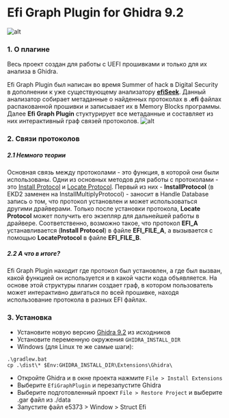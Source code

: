 # Efi Graph Plugin for Ghidra 9.2
![alt](https://github.com/shokking5/EfiGraphPlugin/blob/master/data/logo.png)

### 1. О плагине
Весь проект создан для работы с UEFI прошивками и только для их анализа в Ghidra. 

Efi Graph Plugin был написан во время Summer of hack в Digital Security в дополнении к уже существующему анализатору **[efiSeek](https://github.com/DSecurity/efiSeek)**. Данный анализатор собирает метаданные о найденных протоколах в **.efi** файлах распакованной прошивки и записывает их в Memory Blocks программы. Далее **Efi Graph Plugin** стуктурирует все метаданные и составляет из них интерактивный граф связей протоколов.
![alt](https://github.com/shokking5/EfiGraphPlugin/blob/master/data/graph.png)

### 2. Связи протоколов

##### 2.1 Немного теории
Основная связь между протоколами - это функция, в которой они были использованы. Одни из основных методов для работы с протоколами - это [Install Protocol](https://edk2-docs.gitbook.io/edk-ii-uefi-driver-writer-s-guide/5_uefi_services/51_services_that_uefi_drivers_commonly_use/513_handle_database_and_protocol_services#5-1-3-1-installmultipleprotocolinterfaces-and-uninstallmultipleprotocolinterfaces) и [Locate Protocol](https://edk2-docs.gitbook.io/edk-ii-uefi-driver-writer-s-guide/5_uefi_services/51_services_that_uefi_drivers_commonly_use/513_handle_database_and_protocol_services#5-1-3-3-locateprotocol). Первый из них - **InstallProtocol** (в EKD2 заменен на InstallMultiplyProtocol) - заносит в Handle Database запись о том, что протокол установлен и может использоваться другими драйверами. Только после установки протокола, **Locate Protocol** может получить его экзепляр для дальнейшей работы в драйвере. Соответственно, возможно такое, что протокол **EFI_A**  устанавливается (**Install Protocol**) в файле **EFI_FILE_A**, а вызывается с помощью **LocateProtocol** в файле **EFI_FILE_B**. 
##### 2.2 А что в итоге?
Efi Graph Plugin находит где протокол был установлен, а где был вызван, какой функцией он используется и в какой части кода объявляется. На основе этой структуры плагин создает граф, в котором пользователь может интерактивно двигаться по всей прошивке, находя использование протокола в разных EFI файлах.

### 3. Установка
+ Установите новую версию [Ghidra 9.2](https://github.com/NationalSecurityAgency/ghidra) из исходников
+ Установите переменную окружения ```GHIDRA_INSTALL_DIR```
+ Windows (для Linux те же самые шаги):
```
.\gradlew.bat
cp .\dist\* $Env:GHIDRA_INSTALL_DIR\Extensions\Ghidra\
```
+ Откройте Ghidra и в окне проекта нажмите ```File > Install Extensions```
+ Выберите ```EfiGraphPlugin``` и перезапустите Ghidra
+ Выберите подготовленный проект ```File > Restore Project``` и выберите .gar файл из ./data
+ Запустите файл e5373 > Window > Struct Efi
